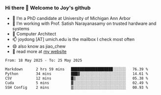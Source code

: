 ### Hi there 👋 Welcome to Joy's github

- 🔭 I’m a PhD candidate at University of Michigan Ann Arbor
- 🌱 I’m working with Prof. Satish Narayanasamy on trusted hardware and systems
- 👯 Computer Architect
- 📫 joydong [AT] umich.edu is the mailbox I check most often
- 😄 also know as jiao_chew
- 💬 read more at [my website](https://joydddd.github.io/)
<!--START_SECTION:waka-->

```txt
From: 18 May 2025 - To: 25 May 2025

Markdown      2 hrs 59 mins   ███████████████████░░░░░░   76.39 %
Python        34 mins         ███▓░░░░░░░░░░░░░░░░░░░░░   14.61 %
CSV           12 mins         █▒░░░░░░░░░░░░░░░░░░░░░░░   05.38 %
Cuda          5 mins          ▓░░░░░░░░░░░░░░░░░░░░░░░░   02.49 %
SSH Config    2 mins          ▒░░░░░░░░░░░░░░░░░░░░░░░░   00.93 %
```

<!--END_SECTION:waka-->
